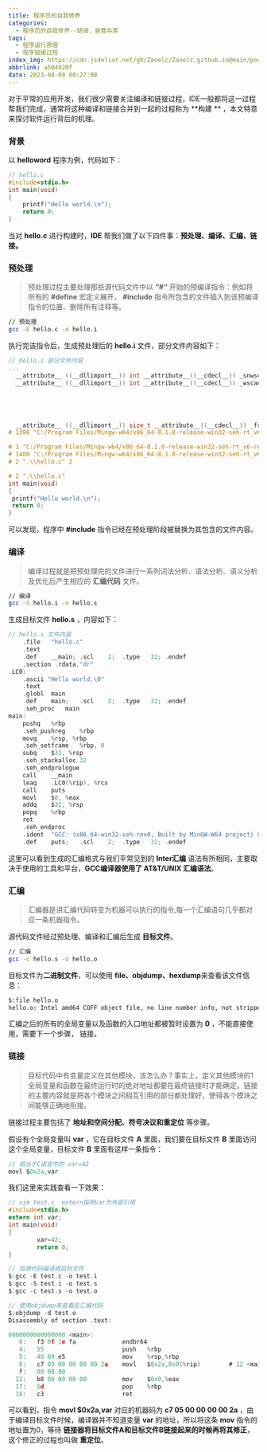 ```yaml
---
title: 程序员的自我修养
categories:
  - 程序员的自我修养--链接、装载与库
tags:
  - 程序运行原理
  - 程序链接过程
index_img: https://cdn.jsdelivr.net/gh/Zanelc/Zanelc.github.io@main/posts/a504920f/title.png
abbrlink: a504920f
date: 2023-08-08 00:27:08
---
```


对于平常的应用开发，我们很少需要关注编译和链接过程，IDE一般都将这一过程帮我们完成，通常将这种编译和链接合并到一起的过程称为 **构建 ** ，本文特意来探讨软件运行背后的机理。

<!--more-->

### 背景

以 **helloword** 程序为例，代码如下：

```c
// hello.c
#include<stdio.h>
int main(void)
{
	printf("Hello world.\n");
	return 0;
}
```

当对 **hello.c** 进行构建时，**IDE** 帮我们做了以下四件事：**预处理、编译、汇编、链接。**

### 预处理

> 预处理过程主要处理那些源代码文件中以 **“#“** 开始的预编译指令：例如将所有的 **#define** 宏定义展开， **#include** 指令所包含的文件插入到该预编译指令的位置、删除所有注释等。

```bash
// 预处理
gcc -E hello.c -o hello.i
```

执行完该指令后，生成预处理后的 **hello.i** 文件，部分文件内容如下：

```C
// hello.i 部分文件内容
...
  __attribute__ ((__dllimport__)) int __attribute__((__cdecl__)) _snwscanf_l(const wchar_t *_Src,size_t _MaxCount,const wchar_t *_Format,_locale_t _Locale,...);
  __attribute__ ((__dllimport__)) int __attribute__((__cdecl__)) _wscanf_l(const wchar_t *_Format,_locale_t _Locale,...);





  __attribute__ ((__dllimport__)) size_t __attribute__((__cdecl__)) _fread_nolock_s(void *_DstBuf,size_t _DstSize,size_t _ElementSize,size_t _Count,FILE *_File);
# 1398 "C:/Program Files/Mingw-w64/x86_64-8.1.0-release-win32-seh-rt_v6-rev0/mingw64/x86_64-w64-mingw32/include/stdio.h" 2 3

# 1 "C:/Program Files/Mingw-w64/x86_64-8.1.0-release-win32-seh-rt_v6-rev0/mingw64/x86_64-w64-mingw32/include/_mingw_print_pop.h" 1 3
# 1400 "C:/Program Files/Mingw-w64/x86_64-8.1.0-release-win32-seh-rt_v6-rev0/mingw64/x86_64-w64-mingw32/include/stdio.h" 2 3
# 2 ".\\hello.c" 2

# 2 ".\\hello.c"
int main(void)
{
 printf("Hello world.\n");
 return 0;
}

```

可以发现，程序中 **#include** 指令已经在预处理阶段被替换为其包含的文件内容。

### 编译

> 编译过程就是把预处理完的文件进行一系列词法分析、语法分析、语义分析及优化后产生相应的 **汇编代码** 文件。

```bash
// 编译
gcc -S hello.i -o hello.s
```

生成目标文件 **hello.s** ，内容如下：

```c
// hello.s 文件内容
	.file	"hello.c"
	.text
	.def	__main;	.scl	2;	.type	32;	.endef
	.section .rdata,"dr"
.LC0:
	.ascii "Hello world.\0"
	.text
	.globl	main
	.def	main;	.scl	2;	.type	32;	.endef
	.seh_proc	main
main:
	pushq	%rbp
	.seh_pushreg	%rbp
	movq	%rsp, %rbp
	.seh_setframe	%rbp, 0
	subq	$32, %rsp
	.seh_stackalloc	32
	.seh_endprologue
	call	__main
	leaq	.LC0(%rip), %rcx
	call	puts
	movl	$0, %eax
	addq	$32, %rsp
	popq	%rbp
	ret
	.seh_endproc
	.ident	"GCC: (x86_64-win32-seh-rev0, Built by MinGW-W64 project) 8.1.0"
	.def	puts;	.scl	2;	.type	32;	.endef

```

这里可以看到生成的汇编格式与我们平常见到的 **Inter汇编** 语法有所相同，主要取决于使用的工具和平台，**GCC编译器使用了 AT&T/UNIX 汇编语法**。

### 汇编

> 汇编器是讲汇编代码转变为机器可以执行的指令,每一个汇编语句几乎都对应一条机器指令。

源代码文件经过预处理、编译和汇编后生成 **目标文件**。

```bash
// 汇编
gcc -c hello.s -o hello.o
```

目标文件为**二进制文件**，可以使用 **file、objdump、hexdump**来查看该文件信息：

```bash
$:file hello.o
hello.o: Intel amd64 COFF object file, no line number info, not stripped, 7 sections, symbol offset=0x200, 20 symbols, 1st section name ".text"
```

汇编之后的所有的全局变量以及函数的入口地址都被暂时设置为 **0** ，不能直接使用，需要下一个步骤， 链接。

### 链接

> 目标代码中有变量定义在其他模块，该怎么办？事实上，定义其他模块的1全局变量和函数在最终运行时的绝对地址都要在最终链接时才能确定。链接的主要内容就是把各个模块之间相互引用的部分都处理好，使得各个模块之间能够正确地衔接。

链接过程主要包括了 **地址和空间分配、符号决议和重定位** 等步骤。

假设有个全局变量叫 **var** ，它在目标文件 **A** 里面，我们要在目标文件 **B** 里面访问这个全局变量，目标文件 **B** 里面有这样一条指令：

```c
// 相当于C语言中的 var=42
movl $0x2a,var
```

我们这里来实践查看一下效果：

```c
// vim test.c  extern指明var为外部引用
#include<stdio.h>
extern int var;
int main(void)
{
        var=42;
        return 0;
}

// 将源代码编译成目标文件
$:gcc -E test.c -o test.i
$:gcc -S test.i -o test.s
$:gcc -c test.s -o test.o

// 使用objdump来查看反汇编代码
$:objdump -d test.o
Disassembly of section .text:

0000000000000000 <main>:
   0:   f3 0f 1e fa             endbr64
   4:   55                      push   %rbp
   5:   48 89 e5                mov    %rsp,%rbp
   8:   c7 05 00 00 00 00 2a    movl   $0x2a,0x0(%rip)        # 12 <main+0x12>
   f:   00 00 00
  12:   b8 00 00 00 00          mov    $0x0,%eax
  17:   5d                      pop    %rbp
  18:   c3                      ret
```

可以看到，指令 **movl $0x2a,var** 对应的机器码为 **c7 05 00 00 00 00 2a** ，由于编译目标文件时候，编译器并不知道变量 **var** 的地址，所以将这条 **mov** 指令的地址置为0，等待 **链接器将目标文件A和目标文件B链接起来的时候再将其修正**，这个修正的过程也叫做 **重定位**。
